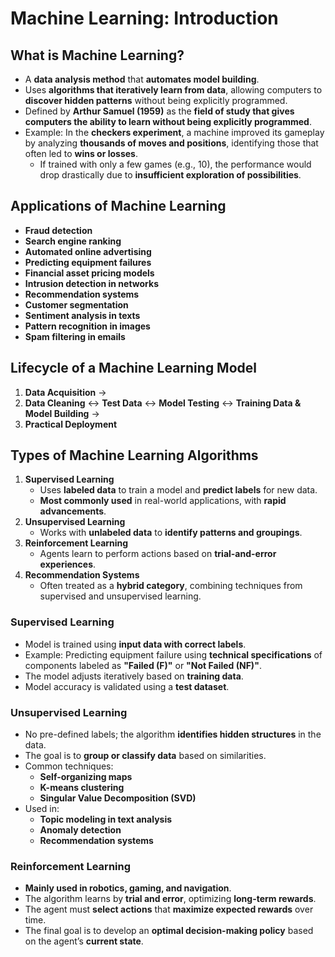 # Machine Learning: Introduction

## **What is Machine Learning?**

- A **data analysis method** that **automates model building**.
- Uses **algorithms that iteratively learn from data**, allowing computers to **discover hidden patterns** without being explicitly programmed.
- Defined by **Arthur Samuel (1959)** as the **field of study that gives computers the ability to learn without being explicitly programmed**.
- Example: In the **checkers experiment**, a machine improved its gameplay by analyzing **thousands of moves and positions**, identifying those that often led to **wins or losses**.
  - If trained with only a few games (e.g., 10), the performance would drop drastically due to **insufficient exploration of possibilities**.

## **Applications of Machine Learning**

- **Fraud detection**
- **Search engine ranking**
- **Automated online advertising**
- **Predicting equipment failures**
- **Financial asset pricing models**
- **Intrusion detection in networks**
- **Recommendation systems**
- **Customer segmentation**
- **Sentiment analysis in texts**
- **Pattern recognition in images**
- **Spam filtering in emails**

## **Lifecycle of a Machine Learning Model**

1. **Data Acquisition** →
2. **Data Cleaning** ↔ **Test Data** ↔ **Model Testing** ↔ **Training Data & Model Building** →
3. **Practical Deployment**

## **Types of Machine Learning Algorithms**

1. **Supervised Learning**
   - Uses **labeled data** to train a model and **predict labels** for new data.
   - **Most commonly used** in real-world applications, with **rapid advancements**.
2. **Unsupervised Learning**
   - Works with **unlabeled data** to **identify patterns and groupings**.
3. **Reinforcement Learning**
   - Agents learn to perform actions based on **trial-and-error experiences**.
4. **Recommendation Systems**
   - Often treated as a **hybrid category**, combining techniques from supervised and unsupervised learning.

### **Supervised Learning**

- Model is trained using **input data with correct labels**.
- Example: Predicting equipment failure using **technical specifications** of components labeled as **"Failed (F)"** or **"Not Failed (NF)"**.
- The model adjusts iteratively based on **training data**.
- Model accuracy is validated using a **test dataset**.

### **Unsupervised Learning**

- No pre-defined labels; the algorithm **identifies hidden structures** in the data.
- The goal is to **group or classify data** based on similarities.
- Common techniques:
  - **Self-organizing maps**
  - **K-means clustering**
  - **Singular Value Decomposition (SVD)**
- Used in:
  - **Topic modeling in text analysis**
  - **Anomaly detection**
  - **Recommendation systems**

### **Reinforcement Learning**

- **Mainly used in robotics, gaming, and navigation**.
- The algorithm learns by **trial and error**, optimizing **long-term rewards**.
- The agent must **select actions** that **maximize expected rewards** over time.
- The final goal is to develop an **optimal decision-making policy** based on the agent’s **current state**.
